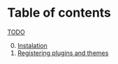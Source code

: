 # Table of contents

[TODO](https://github.com/Simettric/Sense/blob/master/Docs/TODO.md)

0. [Instalation](https://github.com/Simettric/Sense/blob/master/Docs/0.Instalation_and_configuration.md)
1. [Registering plugins and themes](https://github.com/Simettric/Sense/blob/master/Docs/1.Registering_plugins_and_themes.md)

 
